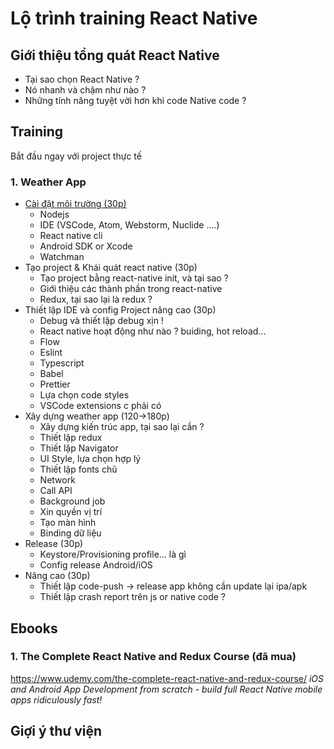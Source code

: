 # Lộ trình training React Native

## Giới thiệu tổng quát React Native

- Tại sao chọn React Native ?
- Nó nhanh và chậm như nào ?
- Những tính năng tuyệt vời hơn khi code Native code ?

## Training

Bắt đầu ngay với project thực tế

### 1. Weather App

- [Cài đặt môi trường (30p)](1.InstallEnvironment.md)
    - Nodejs
    - IDE (VSCode, Atom, Webstorm, Nuclide ....)
    - React native cli
    - Android SDK or Xcode
    - Watchman
- Tạo project & Khái quát react native (30p)
    - Tạo project bằng react-native init, và tại sao ?
    - Giới thiệu các thành phần trong react-native
    - Redux, tại sao lại là redux ?
- Thiết lập IDE và config Project nâng cao (30p) 
    - Debug và thiết lập debug xịn !
    - React native hoạt động như nào ? buiding, hot reload...
    - Flow
    - Eslint
    - Typescript
    - Babel
    - Prettier
    - Lựa chọn code styles
    - VSCode extensions c phải có
- Xây dựng weather app (120->180p)
    - Xây dựng kiến trúc app, tại sao lại cần ?
    - Thiết lập redux
    - Thiết lập Navigator
    - UI Style, lựa chọn hợp lý 
    - Thiết lập fonts chũ
    - Network 
    - Call API
    - Background job
    - Xin quyền vị trí
    - Tạo màn hình
    - Binding dữ liệu
- Release (30p)
    - Keystore/Provisioning profile... là gì
    - Config release Android/iOS
- Nâng cao (30p)
    - Thiết lập code-push -> release app không cần update lại ipa/apk
    - Thiết lập crash report trên js or native code ?

## Ebooks

### 1. The Complete React Native and Redux Course (đã mua)

https://www.udemy.com/the-complete-react-native-and-redux-course/
_iOS and Android App Development from scratch - build full React Native mobile apps ridiculously fast!_


## Giợi ý thư viện

